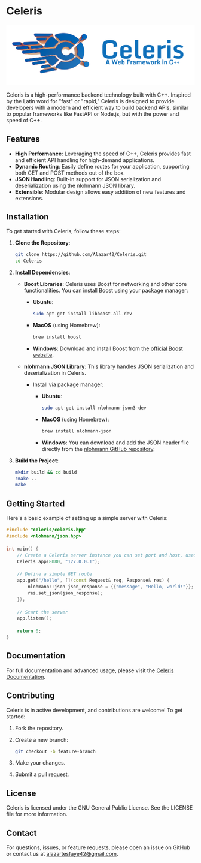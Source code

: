# Celeris

![Celeris Logo](docs/assets/celeris-main.png)

Celeris is a high-performance backend technology built with C++. Inspired by the Latin word for "fast" or "rapid," Celeris is designed to provide developers with a modern and efficient way to build backend APIs, similar to popular frameworks like FastAPI or Node.js, but with the power and speed of C++.

## Features

- **High Performance**: Leveraging the speed of C++, Celeris provides fast and efficient API handling for high-demand applications.
- **Dynamic Routing**: Easily define routes for your application, supporting both GET and POST methods out of the box.
- **JSON Handling**: Built-in support for JSON serialization and deserialization using the nlohmann JSON library.
- **Extensible**: Modular design allows easy addition of new features and extensions.

## Installation

To get started with Celeris, follow these steps:

1. **Clone the Repository**:

   ```bash
   git clone https://github.com/Alazar42/Celeris.git
   cd Celeris
   ```

2. **Install Dependencies**:
   - **Boost Libraries**: Celeris uses Boost for networking and other core functionalities. You can install Boost using your package manager:
     - **Ubuntu**:

       ```bash
       sudo apt-get install libboost-all-dev
       ```

     - **MacOS** (using Homebrew):

       ```bash
       brew install boost
       ```

     - **Windows**:
       Download and install Boost from the [official Boost website](https://www.boost.org/).

   - **nlohmann JSON Library**: This library handles JSON serialization and deserialization in Celeris.
     - Install via package manager:
       - **Ubuntu**:

         ```bash
         sudo apt-get install nlohmann-json3-dev
         ```

       - **MacOS** (using Homebrew):

         ```bash
         brew install nlohmann-json
         ```

       - **Windows**:
         You can download and add the JSON header file directly from the [nlohmann GitHub repository](https://github.com/nlohmann/json).

3. **Build the Project**:

   ```bash
   mkdir build && cd build
   cmake ..
   make
   ```

## Getting Started

Here's a basic example of setting up a simple server with Celeris:

```cpp
#include "celeris/celeris.hpp"
#include <nlohmann/json.hpp>

int main() {
    // Create a Celeris server instance you can set port and host, used for bining purposes
    Celeris app(8080, "127.0.0.1");

    // Define a simple GET route
    app.get("/hello", [](const Request& req, Response& res) {
        nlohmann::json json_response = {{"message", "Hello, world!"}};
        res.set_json(json_response);
    });

    // Start the server
    app.listen();

    return 0;
}
```

## Documentation

For full documentation and advanced usage, please visit the [Celeris Documentation](https://github.com/Alazar42/Celeris/wiki).

## Contributing

Celeris is in active development, and contributions are welcome! To get started:

1. Fork the repository.
2. Create a new branch:

   ```bash
   git checkout -b feature-branch
   ```

3. Make your changes.
4. Submit a pull request.

## License

Celeris is licensed under the GNU General Public License. See the LICENSE file for more information.

## Contact

For questions, issues, or feature requests, please open an issue on GitHub or contact us at <alazartesfaye42@gmail.com>.
